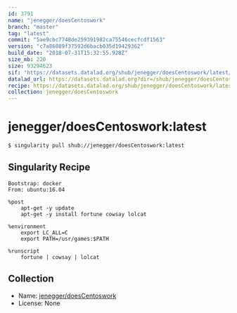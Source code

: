 ```yaml
---
id: 3791
name: "jenegger/doesCentoswork"
branch: "master"
tag: "latest"
commit: "5ae9cbc7748de259391982ca75546cecfcdf1563"
version: "c7a86089f37592d6bacb035d19429362"
build_date: "2018-07-31T15:32:55.928Z"
size_mb: 220
size: 93294623
sif: "https://datasets.datalad.org/shub/jenegger/doesCentoswork/latest/2018-07-31-5ae9cbc7-c7a86089/c7a86089f37592d6bacb035d19429362.simg"
datalad_url: https://datasets.datalad.org?dir=/shub/jenegger/doesCentoswork/latest/2018-07-31-5ae9cbc7-c7a86089/
recipe: https://datasets.datalad.org/shub/jenegger/doesCentoswork/latest/2018-07-31-5ae9cbc7-c7a86089/Singularity
collection: jenegger/doesCentoswork
---
```


# jenegger/doesCentoswork:latest

```bash
$ singularity pull shub://jenegger/doesCentoswork:latest
```

## Singularity Recipe

```singularity
Bootstrap: docker
From: ubuntu:16.04

%post
    apt-get -y update
    apt-get -y install fortune cowsay lolcat

%environment
    export LC_ALL=C
    export PATH=/usr/games:$PATH

%runscript
    fortune | cowsay | lolcat
```

## Collection

 - Name: [jenegger/doesCentoswork](https://github.com/jenegger/doesCentoswork)
 - License: None

